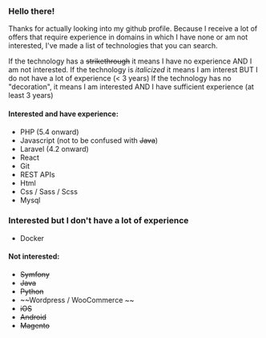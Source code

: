 ### Hello there!
Thanks for actually looking into my github profile. Because I receive a lot of offers that require experience 
in domains in which I have none or am not interested, I've made a list of technologies that you can search.   

If the technology has a ~~strikethrough~~ it means I have no experience AND I am not interested.
If the technology is *italicized* it means I am interest BUT I do not have a lot of experience (< 3 years)
If the technology has no "decoration", it means I am interested AND I have sufficient experience (at least 3 years)   

#### Interested and have experience:
- PHP (5.4 onward)  
- Javascript (not to be confused with ~~Java~~)  
- Laravel (4.2 onward)
- React
- Git
- REST APIs
- Html
- Css / Sass / Scss
- Mysql

### Interested but I don't have a lot of experience
- Docker

#### Not interested:
- ~~Symfony~~
- ~~Java~~
- ~~Python~~
- ~~Wordpress / WooCommerce ~~
- ~~iOS~~
- ~~Android~~
- ~~Magento~~
